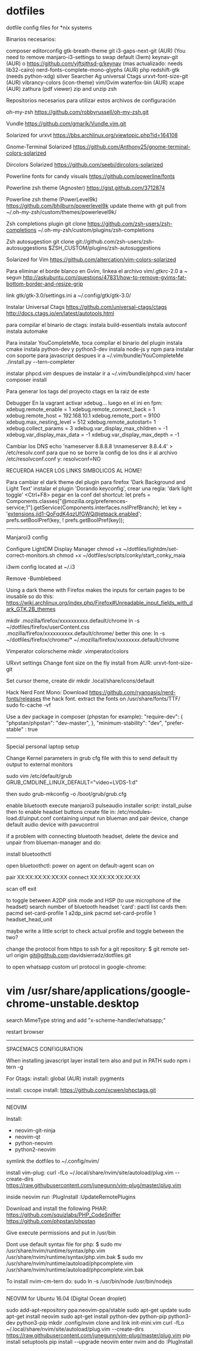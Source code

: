 # dotfiles
dotfile config files for *nix systems

Binarios necesarios:

composer
editorconfig
gtk-breath-theme
git
i3-gaps-next-git (AUR) (You need to remove manjaro-i3-settings to swap default i3wm)
keynav-git (AUR) o https://github.com/yjftsjthsd-g/keynav (mas actualizado: needs lib32-cairo)
nerd-fonts-complete-mono-glyphs (AUR)
php
redshift-gtk (needs python-xdg)
silver Searcher Ag
universal Ctags
urxvt-font-size-git (AUR)
vibrancy-colors (icon-theme)
vim/Gvim
waterfox-bin (AUR)
xcape (AUR)
zathura (pdf viewer)
zip and unzip
zsh

Repositorios necesarios para utilizar estos archivos de configuración

oh-my-zsh
https://github.com/robbyrussell/oh-my-zsh.git

Vundle
https://github.com/gmarik/Vundle.vim.git

Solarized for urxvt
https://bbs.archlinux.org/viewtopic.php?id=164108

Gnome-Terminal Solarized
https://github.com/Anthony25/gnome-terminal-colors-solarized

Dircolors Solarized
https://github.com/seebi/dircolors-solarized

Powerline fonts for candy visuals
https://github.com/powerline/fonts

Powerline zsh theme (Agnoster)
https://gist.github.com/3712874

Powerline zsh theme (PowerLevel9k)
https://github.com/bhilburn/powerlevel9k
update theme with git pull from ~/.oh-my-zsh/custom/themes/powerlevel9k/

Zsh completions plugin
git clone https://github.com/zsh-users/zsh-completions ~/.oh-my-zsh/custom/plugins/zsh-completions

Zsh autosugestion
git clone git://github.com/zsh-users/zsh-autosuggestions $ZSH_CUSTOM/plugins/zsh-autosuggestions

Solarized for Vim
https://github.com/altercation/vim-colors-solarized

Para eliminar el borde blanco en Gvim, linkea el archivo vim/.gtkrc-2.0 a ~
segun http://askubuntu.com/questions/47831/how-to-remove-gvims-fat-bottom-border-and-resize-grip

link gtk/gtk-3.0/settings.ini a ~/.config/gtk/gtk-3.0/

Instalar Universal Ctags
https://github.com/universal-ctags/ctags
http://docs.ctags.io/en/latest/autotools.html

para compilar el binario de ctags:
instala build-essentials
instala autoconf
instala automake

Para instalar YouCompleteMe, toca compilar el binario del plugin
instala cmake
instala python-dev y python3-dev
instala node-js y npm para instalar con soporte para javascript
despues ir a ~/.vim/bundle/YouCompleteMe
./install.py --tern-completer

instalar phpcd.vim
despues de instalar ir a ~/.vim/bundle/phpcd.vim/
hacer composer install

Para generar los tags del proyecto
ctags
en la raiz de este

Debugger
En la vagrant activar xdebug... luego en el ini en fpm:
xdebug.remote_enable = 1
xdebug.remote_connect_back = 1
xdebug.remote_host = 192.168.10.1
xdebug.remote_port = 9100
xdebug.max_nesting_level = 512
xdebug.remote_autostart= 1
xdebug.collect_params = 3
xdebug.var_display_max_children = -1
xdebug.var_display_max_data = -1
xdebug.var_display_max_depth = -1

Cambiar los DNS
echo 'nameserver 8.8.8.8 \nnameserver 8.8.4.4' > /etc/resolv.conf
para que no se borre la config de los dns ir al archivo /etc/resolvconf.conf y:
resolvconf=NO

RECUERDA HACER LOS LINKS SIMBOLICOS AL HOME!

Para cambiar el dark theme del plugin para firefox 'Dark Background and Light Text'
instalar el plugin 'Dorando keyconfig', crear una regla:
'dark light toggle' <Ctrl+F8>
pegar en la conf del shortcut:
let prefs = Components.classes["@mozilla.org/preferences-service;1"].getService(Components.interfaces.nsIPrefBranch);
let key = 'extensions.jid1-QoFqdK4qzUfGWQ@jetpack.enabled';
prefs.setBoolPref(key, ! prefs.getBoolPref(key));

-------------------------------------------------------------------------------
Manjaroi3 config

Configure LightDM Display Manager
chmod +x ~/dotfiles/lightdm/set-correct-monitors.sh
chmod +x ~/dotfiles/scripts/conky/start_conky_maia

i3wm config located at
~/.i3

Remove
-Bumblebeed

Using a dark theme with Firefox makes the inputs for certain pages to be inusable
so do this:
https://wiki.archlinux.org/index.php/Firefox#Unreadable_input_fields_with_dark_GTK.2B_themes

mkdir .mozilla/firefox/xxxxxxxxxx.default/chrome
ln -s ~/dotfiles/firefox/userContent.css .mozilla/firefox/xxxxxxxxxx.default/chrome/
better this one:
ln -s ~/dotfiles/firefox/chrome/* ~/.mozilla/firefox/xxxxxxxx.default/chrome

Vimperator colorscheme
mkdir .vimperator/colors

URxvt settings
Change font size on the fly
install from AUR: urxvt-font-size-git

Set cursor theme, create dir
mkdir .local/share/icons/default

Hack Nerd Font Mono:
Download https://github.com/ryanoasis/nerd-fonts/releases the hack font.
extract the fonts on /usr/share/fonts/TTF/
sudo fc-cache -vf

Use a dev package in composer (phpstan for example):
"require-dev": {
"phpstan/phpstan": "dev-master",
},
"minimum-stability": "dev",
"prefer-stable" : true


-------------------------------------------------------------------------------
Special personal laptop setup

Change Kernel parameters in grub cfg file with this to send default tty output to external monitors

sudo vim /etc/default/grub
GRUB_CMDLINE_LINUX_DEFAULT="video=LVDS-1:d"

then
sudo grub-mkconfig -o /boot/grub/grub.cfg

enable bluetooth
execute manjaroi3 pulseaudio installer script:
install_pulse
then to enable headset buttons create file in:
/etc/modules-load.d/uinput.conf containing uinput
run blueman and pair device, change default audio device with pavucontrol

if a problem with connecting bluetooth headset, delete the device and unpair from blueman-manager
and do:

install bluetoothctl

open bluetoothctl:
 power on
 agent on
 default-agent
 scan on

 pair XX:XX:XX:XX:XX:XX
 connect XX:XX:XX:XX:XX:XX

 scan off
 exit

to toggle between A2DP sink mode and HSP (to use microphone of the headset)
search number of bluetooth headset 'card':
pactl list cards
then:
pacmd set-card-profile 1 a2dp_sink
pacmd set-card-profile 1 headset_head_unit

maybe write a little script to check actual profile and toggle between the two?

change the protocol from https to ssh for a git repository:
$ git remote set-url origin git@github.com:davidsierradz/dotfiles.git

to open whatsapp custom url protocol in google-chrome:

# vim /usr/share/applications/google-chrome-unstable.desktop

search MimeType string and add "x-scheme-handler/whatsapp;"

restart browser

-------------------------------------------------------------------------------

SPACEMACS CONFIGURATION

When installing javascript layer install tern also and put in PATH
sudo npm i tern -g

For Gtags:
install: global (AUR)
install: pygments

install: cscope
install: https://github.com/xcwen/phpctags.git

-------------------------------------------------------------------------------

NEOVIM

Install:

- neovim-git-ninja
- neovim-qt
- python-neovim
- python2-neovim

symlink the dotfiles to ~/.config/nvim/

install vim-plug:
curl -fLo ~/.local/share/nvim/site/autoload/plug.vim --create-dirs \
    https://raw.githubusercontent.com/junegunn/vim-plug/master/plug.vim

inside neovim run
:PlugInstall
:UpdateRemotePlugins

Download and install the following PHAR:
https://github.com/squizlabs/PHP_CodeSniffer
https://github.com/phpstan/phpstan

Give execute permissions and put in /usr/bin

Dont use default syntax file for php:
$ sudo mv /usr/share/nvim/runtime/syntax/php.vim /usr/share/nvim/runtime/syntax/php.vim.bak
$ sudo mv /usr/share/nvim/runtime/autoload/phpcomplete.vim /usr/share/nvim/runtime/autoload/phpcomplete.vim.bak

To install nvim-cm-tern do:
sudo ln -s /usr/bin/node /usr/bin/nodejs


-------------------------------------------------------------------------------

NEOVIM for Ubuntu 16.04 (Digital Ocean droplet)

sudo add-apt-repository ppa:neovim-ppa/stable
sudo apt-get update
sudo apt-get install neovim
sudo apt-get install python-dev python-pip python3-dev python3-pip
mkdir .config/nvim
clone and link init-mini.vim
curl -fLo ~/.local/share/nvim/site/autoload/plug.vim --create-dirs \
    https://raw.githubusercontent.com/junegunn/vim-plug/master/plug.vim
pip install setuptools
pip  install --upgrade neovim
enter nvim and do :PlugInstall

